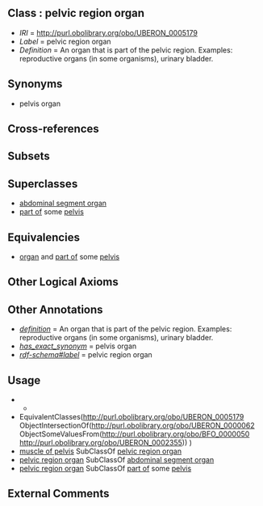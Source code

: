 
## Class : pelvic region organ

 * *IRI* = http://purl.obolibrary.org/obo/UBERON_0005179
 * *Label* = pelvic region organ
 * *Definition* = An organ that is part of the pelvic region. Examples: reproductive organs (in some organisms), urinary bladder.

## Synonyms

 * pelvis organ

## Cross-references


## Subsets


## Superclasses

 * [abdominal segment organ](../../UBERON/73/UBERON_0005173.md)
 * [part of](../../BFO/50/BFO_0000050.md) some [pelvis](../../UBERON/55/UBERON_0002355.md)

## Equivalencies

 * [organ](../../UBERON/62/UBERON_0000062.md) and [part of](../../BFO/50/BFO_0000050.md) some [pelvis](../../UBERON/55/UBERON_0002355.md)

## Other Logical Axioms


## Other Annotations

 * *[definition](../../IAO/15/IAO_0000115.md)* = An organ that is part of the pelvic region. Examples: reproductive organs (in some organisms), urinary bladder.
 * *[has_exact_synonym](../../ym/oboInOwl#hasExactSynonym.md)* = pelvis organ
 * *[rdf-schema#label](../../el/rdf-schema#label.md)* = pelvic region organ

## Usage

 * -
 * EquivalentClasses(<http://purl.obolibrary.org/obo/UBERON_0005179> ObjectIntersectionOf(<http://purl.obolibrary.org/obo/UBERON_0000062> ObjectSomeValuesFrom(<http://purl.obolibrary.org/obo/BFO_0000050> <http://purl.obolibrary.org/obo/UBERON_0002355>)) )
 * [muscle of pelvis](../../UBERON/25/UBERON_0001325.md) SubClassOf [pelvic region organ](../../UBERON/79/UBERON_0005179.md)
 * [pelvic region organ](../../UBERON/79/UBERON_0005179.md) SubClassOf [abdominal segment organ](../../UBERON/73/UBERON_0005173.md)
 * [pelvic region organ](../../UBERON/79/UBERON_0005179.md) SubClassOf [part of](../../BFO/50/BFO_0000050.md) some [pelvis](../../UBERON/55/UBERON_0002355.md)

## External Comments

